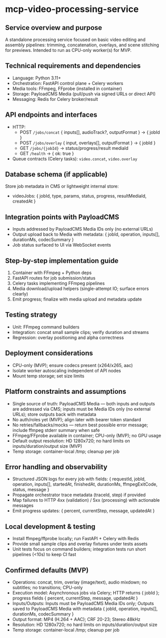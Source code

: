 # mcp-video-processing-service

## Service overview and purpose
A standalone processing service focused on basic video editing and assembly pipelines: trimming, concatenation, overlays, and scene stitching for previews. Intended to run as CPU-only worker(s) for MVP.

## Technical requirements and dependencies
- Language: Python 3.11+
- Orchestration: FastAPI control plane + Celery workers
- Media tools: FFmpeg, FFprobe (installed in container)
- Storage: PayloadCMS Media (pull/push via signed URLs or direct API)
- Messaging: Redis for Celery broker/result

## API endpoints and interfaces
- HTTP:
  - POST `/jobs/concat` { inputs[], audioTrack?, outputFormat } → { jobId }
  - POST `/jobs/overlay` { input, overlays[], outputFormat } → { jobId }
  - GET `/jobs/{jobId}` → status/progress/result mediaId
  - GET `/health` → { ok: true }
- Queue contracts (Celery tasks): `video.concat`, `video.overlay`

## Database schema (if applicable)
Store job metadata in CMS or lightweight internal store:
- videoJobs: { jobId, type, params, status, progress, resultMediaId, createdAt }

## Integration points with PayloadCMS
- Inputs addressed by PayloadCMS Media IDs only (no external URLs)
- Output upload back to Media with metadata: { jobId, operation, inputs[], durationMs, codecSummary }
- Job status surfaced to UI via WebSocket events

## Step-by-step implementation guide
1. Container with FFmpeg + Python deps
2. FastAPI routes for job submission/status
3. Celery tasks implementing FFmpeg pipelines
4. Media download/upload helpers (single-attempt IO; surface errors clearly)
5. Emit progress; finalize with media upload and metadata update

## Testing strategy
- Unit: FFmpeg command builders
- Integration: concat small sample clips; verify duration and streams
- Regression: overlay positioning and alpha correctness

## Deployment considerations
- CPU-only (MVP); ensure codecs present (x264/x265, aac)
- Isolate worker autoscaling independent of API nodes
- Mount temp storage; set size limits



## Platform constraints and assumptions
- Single source of truth: PayloadCMS Media — both inputs and outputs are addressed via CMS; inputs must be Media IDs only (no external URLs); store outputs back with metadata
- No auth/roles yet (MVP); align later with bearer token standard
- No retries/fallbacks/mocks — return best possible error message; include ffmpeg stderr summary when safe
- FFmpeg/FFprobe available in container; CPU-only (MVP); no GPU usage
- Default output resolution: HD 1280x720; no hard limits on inputs/duration/output size (MVP)
- Temp storage: container-local /tmp; cleanup per job

## Error handling and observability
- Structured JSON logs for every job with fields: { requestId, jobId, operation, inputs[], startedAt, finishedAt, durationMs, ffmpegExitCode, status, message }
- Propagate orchestrator trace metadata (traceId, step) if provided
- Map failures to HTTP 4xx (validation) / 5xx (processing) with actionable messages
- Emit progress updates: { percent, currentStep, message, updatedAt }

## Local development & testing
- Install ffmpeg/ffprobe locally; run FastAPI + Celery with Redis
- Provide small sample clips and overlay fixtures under tests assets
- Unit tests focus on command builders; integration tests run short pipelines (<10s) to keep CI fast

## Confirmed defaults (MVP)
- Operations: concat, trim, overlay (image/text), audio mixdown; no subtitles; no transitions; CPU-only
- Execution model: Asynchronous jobs via Celery; HTTP returns { jobId }; progress fields { percent, currentStep, message, updatedAt }
- Inputs/Outputs: Inputs must be PayloadCMS Media IDs only; Outputs saved to PayloadCMS Media with metadata { jobId, operation, inputs[], durationMs, codecSummary }
- Output format: MP4 (H.264 + AAC); CRF 20-23; Stereo 48kHz
- Resolution: HD 1280x720; no hard limits on inputs/duration/output size
- Temp storage: container-local /tmp; cleanup per job
